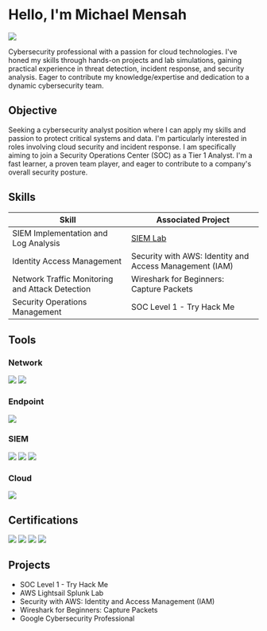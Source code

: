 # Hello, I'm Michael Mensah
<a href="https://www.linkedin.com/in/michael-mensah-m-s-5b58a2b5/"><img src="https://img.shields.io/badge/-LinkedIn-0072b1?&style=for-the-badge&logo=linkedin&logoColor=white" /></a>

Cybersecurity professional with a passion for cloud technologies. I've honed my skills through hands-on projects and lab simulations, gaining practical experience in threat detection, incident response, and security analysis. Eager to contribute my knowledge/expertise and dedication to a dynamic cybersecurity team.

## Objective

Seeking a cybersecurity analyst position where I can apply my skills and passion to protect critical systems and data. I'm particularly interested in roles involving cloud security and incident response. I am specifically aiming to join a Security Operations Center (SOC) as a Tier 1 Analyst. I'm a fast learner, a proven team player, and eager to contribute to a company's overall security posture. 

## Skills

| Skill                                         | Associated Project         |
|-----------------------------------------------|----------------------------|
| SIEM Implementation and Log Analysis          |<a href="https://github.com/mikemensah21/Cybersecurity-Portfolio/blob/main/AWS%20Splunk%20Instance.md">SIEM Lab</a>||
| Identity Access Management                    | Security with AWS: Identity and Access Management (IAM)|
| Network Traffic Monitoring and Attack Detection | Wireshark for Beginners: Capture Packets|
| Security Operations Management | SOC Level 1 - Try Hack Me |
## Tools

### Network
<div>
    <img src="https://img.shields.io/badge/-Wireshark-1679A7?&style=for-the-badge&logo=Wireshark&logoColor=white" />
    <img src="https://img.shields.io/badge/-Suricata-EF3B2D?&style=for-the-badge&logo=Suricata&logoColor=white" />
</div>

### Endpoint
<div>
    <img src="https://img.shields.io/badge/-Microsoft_Defender_for_Endpoint-00A4EF?&style=for-the-badge&logo=Microsoft&logoColor=white" />
</div>

### SIEM
<div>
    <img src="https://img.shields.io/badge/-Splunk-000000?&style=for-the-badge&logo=Splunk&logoColor=white" />
    <img src="https://img.shields.io/badge/-Chronicle-4285F4?style=for-the-badge&logo=GoogleCloud&logoColor=white" />
    <img src="https://img.shields.io/badge/-Microsoft_Sentinel-0078D4?&style=for-the-badge&logo=Microsoft&logoColor=white" />
</div>

### Cloud
<div>
    <img src="https://img.shields.io/badge/-Amazon_AWS-232F3E?style=for-the-badge&logo=Amazon&logoColor=white" />
</div>

## Certifications
<div>
<img src="https://img.shields.io/badge/-Security%2B-FF0000?&style=for-the-badge&logo=CompTIA&logoColor=white" />
<img src="https://img.shields.io/badge/-CompTIA_CySA%2B-FF0000?style=for-the-badge&logo=CompTIA&logoColor=white" />
<img src="https://img.shields.io/badge/-Google_Cybersecurity_Professional-4285F4?style=for-the-badge&logo=Google&logoColor=white" />
<img src="https://img.shields.io/badge/-AWS_Solutions_Architect_Associate-FF9900?style=for-the-badge&logo=Amazon&logoColor=white" />
</div>

## Projects
- SOC Level 1 - Try Hack Me 
- AWS Lightsail Splunk Lab
- Security with AWS: Identity and Access Management (IAM)
- Wireshark for Beginners: Capture Packets
- Google Cybersecurity Professional 
